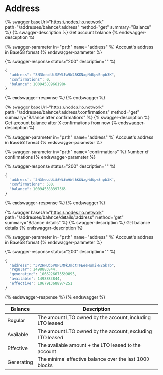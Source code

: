 # Address

{% swagger baseUrl="https://nodes.lto.network" path="/addresses/balance/:address" method="get" summary="Balance" %}
{% swagger-description %}
Get account balance
{% endswagger-description %}

{% swagger-parameter in="path" name="address" %}
Account's address in Base58 format
{% endswagger-parameter %}

{% swagger-response status="200" description="" %}
```javascript
{
  "address": "3N3keodUiS8WLEw9W4BKDNxgNdUpwSnpb3K",
  "confirmations": 0,
  "balance": 100945889661986
}
```
{% endswagger-response %}
{% endswagger %}

{% swagger baseUrl="https://nodes.lto.network" path="/addresses/balance/:address/:confirmations" method="get" summary="Balance after confirmations" %}
{% swagger-description %}
Get account balance after X confirmations from now
{% endswagger-description %}

{% swagger-parameter in="path" name="address" %}
Account's address in Base58 format
{% endswagger-parameter %}

{% swagger-parameter in="path" name="confirmations" %}
Number of confirmations
{% endswagger-parameter %}

{% swagger-response status="200" description="" %}
```javascript
{
  "address": "3N3keodUiS8WLEw9W4BKDNxgNdUpwSnpb3K",
  "confirmations": 500,
  "balance": 100945388397565
}
```
{% endswagger-response %}
{% endswagger %}

{% swagger baseUrl="https://nodes.lto.network" path="/addresses/balance/details/:address" method="get" summary="Balance details" %}
{% swagger-description %}
Get balance details
{% endswagger-description %}

{% swagger-parameter in="path" name="address" %}
Account's address in Base58 format
{% endswagger-parameter %}

{% swagger-response status="200" description="" %}
```javascript
{
  "address": "3P2HNUd5VUPLMQkJmctTPEeeHumiPN2GkTb",
  "regular": 1498883844,
  "generating": 1066926675599895,
  "available": 1498883844,
  "effective": 1067913688974251
}
```
{% endswagger-response %}
{% endswagger %}

| Balance    | Description                                               |
| ---------- | --------------------------------------------------------- |
| Regular    | The amount LTO owned by the account, including LTO leased |
| Available  | The amount LTO owned by the account, excluding LTO leased |
| Effective  | The available amount + the LTO leased to the account      |
| Generating | The minimal effective balance over the last 1000 blocks   |
